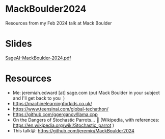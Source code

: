 # MackBoulder2024
Resources from my Feb 2024 talk at Mack Boulder

# Slides
[SageAI-MackBoulder-2024.pdf](./SageAI-MackBoulder-2024.pdf)

# Resources
- Me: jeremiah.edward [at] sage.com (put Mack Boulder in your subject and I'll get back to you  )
- https://machinelearningforkids.co.uk/
- https://www.teensinai.com/global-techathon/
- https://github.com/ggerganov/llama.cpp
- On the Dangers of Stochastic Parrots... 🦜 (Wikipedia, with references: https://en.wikipedia.org/wiki/Stochastic_parrot )
- This talk😝: https://github.com/jeremiq/MackBoulder2024
